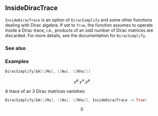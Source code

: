 ##  InsideDiracTrace 

`InsideDiracTrace` is an option of `DiracSimplify` and some other functions dealing with Dirac algebra. If set to `True`, the function assumes to operate inside a Dirac trace, i.e., products of an odd number of Dirac matrices are discarded. For more details, see the documentation for `DiracSimplify`.

###  See also 

###  Examples 

```mathematica
DiracSimplify[GA[\[Mu], \[Nu], \[Rho]]]
```

$$\bar{\gamma }^{\mu }.\bar{\gamma }^{\nu }.\bar{\gamma }^{\rho }$$

A trace of an 3 Dirac matrices vanishes:

```mathematica
DiracSimplify[GA[\[Mu], \[Nu], \[Rho]], InsideDiracTrace -> True]
```

$$0$$